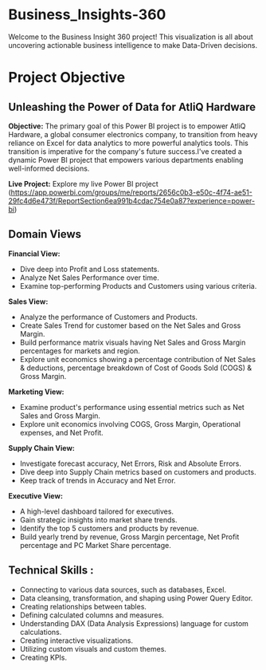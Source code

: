# Business_Insights-360
Welcome to the Business Insight 360 project! This visualization is all about uncovering actionable business intelligence to make Data-Driven decisions.
# Project Objective

## Unleashing the Power of Data for AtliQ Hardware

**Objective:** The primary goal of this Power BI project is to empower AtliQ Hardware, a global consumer electronics company, to transition from heavy reliance on Excel for data analytics to more powerful analytics tools. This transition is imperative for the company's future success.I've created a dynamic Power BI project that empowers various departments enabling well-informed decisions.

**Live Project:** Explore my live Power BI project (https://app.powerbi.com/groups/me/reports/2656c0b3-e50c-4f74-ae51-29fc4d6e473f/ReportSection6ea991b4cdac754e0a87?experience=power-bi)

## Domain Views

 **Financial View:**
- Dive deep into Profit and Loss statements.
- Analyze Net Sales Performance over time.
- Examine top-performing Products and Customers using various criteria.

 **Sales View:**
- Analyze the performance of Customers and Products.
- Create Sales Trend for customer based on the Net Sales and Gross Margin.
- Build performance matrix visuals having Net Sales and Gross Margin percentages for markets and region.
- Explore unit economics showing a percentage contribution of Net Sales & deductions, percentage breakdown of Cost of Goods Sold (COGS) & Gross Margin.
  
 **Marketing View:**
- Examine product's performance using essential metrics such as Net Sales and Gross Margin.
- Explore unit economics involving COGS, Gross Margin, Operational expenses, and Net Profit.

 **Supply Chain View:**
- Investigate forecast accuracy, Net Errors, Risk and Absolute Errors.
- Dive deep into Supply Chain metrics based on customers and products.
- Keep track of trends in Accuracy and Net Error.

 **Executive View:**
- A high-level dashboard tailored for executives.
- Gain strategic insights into market share trends.
- Identify the top 5 customers and products by revenue.
- Build yearly trend by revenue, Gross Margin percentage, Net Profit percentage and PC Market Share percentage.

 ## Technical Skills :
 - Connecting to various data sources, such as databases, Excel.
 - Data cleansing, transformation, and shaping using Power Query Editor.
 - Creating relationships between tables.
 - Defining calculated columns and measures.
 - Understanding DAX (Data Analysis Expressions) language for custom calculations.
 - Creating interactive visualizations.
 - Utilizing custom visuals and custom themes.
 - Creating KPIs.

